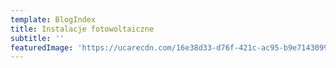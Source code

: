 ```yaml
---
template: BlogIndex
title: Instalacje fotowoltaiczne
subtitle: ''
featuredImage: 'https://ucarecdn.com/16e38d33-d76f-421c-ac95-b9e7143099e0/'
---
```


